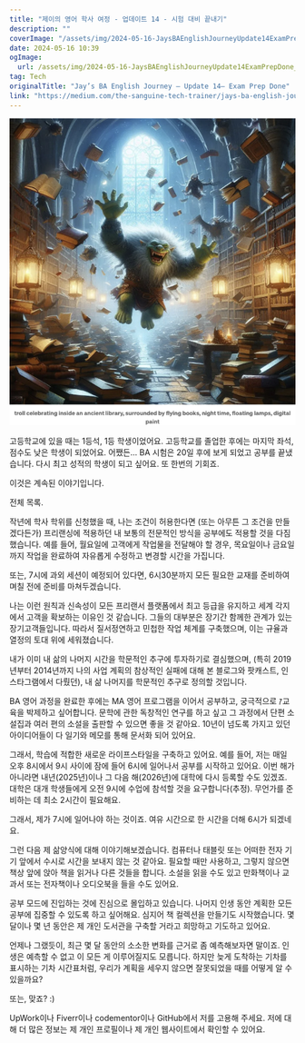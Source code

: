 ```yaml
---
title: "제이의 영어 학사 여정 - 업데이트 14 - 시험 대비 끝내기"
description: ""
coverImage: "/assets/img/2024-05-16-JaysBAEnglishJourneyUpdate14ExamPrepDone_0.png"
date: 2024-05-16 10:39
ogImage: 
  url: /assets/img/2024-05-16-JaysBAEnglishJourneyUpdate14ExamPrepDone_0.png
tag: Tech
originalTitle: "Jay’s BA English Journey — Update 14— Exam Prep Done"
link: "https://medium.com/the-sanguine-tech-trainer/jays-ba-english-journey-update-14-exam-prep-done-93f88bcda82a"
---
```



<img src="/assets/img/2024-05-16-JaysBAEnglishJourneyUpdate14ExamPrepDone_0.png" />

고등학교에 있을 때는 1등석, 1등 학생이었어요. 고등학교를 졸업한 후에는 마지막 좌석, 점수도 낮은 학생이 되었어요. 어쨌든... BA 시험은 20일 후에 보게 되었고 공부를 끝냈습니다. 다시 최고 성적의 학생이 되고 싶어요. 또 한번의 기회죠. 

이것은 계속된 이야기입니다.

전체 목록.



작년에 학사 학위를 신청했을 때, 나는 조건이 허용한다면 (또는 아무튼 그 조건을 만들겠다든가) 프리랜싱에 적용하던 내 보통의 전문적인 방식을 공부에도 적용할 것을 다짐했습니다. 예를 들어, 월요일에 고객에게 작업물을 전달해야 할 경우, 목요일이나 금요일까지 작업을 완료하여 자유롭게 수정하고 변경할 시간을 가집니다.

또는, 7시에 과외 세션이 예정되어 있다면, 6시30분까지 모든 필요한 교재를 준비하여 며칠 전에 준비를 마쳐두겠습니다.

나는 이런 원칙과 신속성이 모든 프리랜서 플랫폼에서 최고 등급을 유지하고 세계 각지에서 고객을 확보하는 이유인 것 같습니다. 그들의 대부분은 장기간 함께한 관계가 있는 장기고객들입니다. 따라서 질서정연하고 민첩한 작업 체계를 구축했으며, 이는 규율과 열정의 토대 위에 세워졌습니다.

내가 이미 내 삶의 나머지 시간을 학문적인 추구에 투자하기로 결심했으며, (특히 2019년부터 2014년까지 나의 사업 계획의 참상적인 실패에 대해 본 블로그와 팟캐스트, 인스타그램에서 다뤘던), 내 삶 나머지를 학문적인 추구로 정의할 것입니다.



BA 영어 과정을 완료한 후에는 MA 영어 프로그램을 이어서 공부하고, 궁극적으로 ꡱ교육을 박제하고 싶어합니다. 문학에 관한 독창적인 연구를 하고 싶고 그 과정에서 단편 소설집과 여러 편의 소설을 출판할 수 있으면 좋을 것 같아요. 10년이 넘도록 가지고 있던 아이디어들이 다 일기와 메모를 통해 문서화 되어 있어요.

그래서, 학습에 적합한 새로운 라이프스타일을 구축하고 있어요. 예를 들어, 저는 매일 오후 8시에서 9시 사이에 잠에 들어 6시에 일어나서 공부를 시작하고 있어요. 이번 해가 아니라면 내년(2025년)이나 그 다음 해(2026년)에 대학에 다시 등록할 수도 있겠죠. 대학은 대개 학생들에게 오전 9시에 수업에 참석할 것을 요구합니다(추정). 무언가를 준비하는 데 최소 2시간이 필요해요.

그래서, 제가 7시에 일어나야 하는 것이죠. 여유 시간으로 한 시간을 더해 6시가 되겠네요.



그런 다음 제 삶양식에 대해 이야기해보겠습니다. 컴퓨터나 태블릿 또는 어떠한 전자 기기 앞에서 수시로 시간을 보내지 않는 것 같아요. 필요할 때만 사용하고, 그렇지 않으면 책상 앞에 앉아 책을 읽거나 다른 것들을 합니다. 소설을 읽을 수도 있고 만화책이나 교과서 또는 전자책이나 오디오북을 들을 수도 있어요.

공부 모드에 진입하는 것에 진심으로 몰입하고 있습니다. 나머지 인생 동안 계획한 모든 공부에 집중할 수 있도록 하고 싶어해요. 심지어 책 컬렉션을 만들기도 시작했습니다. 몇 달이나 몇 년 동안은 제 개인 도서관을 구축할 거라고 희망하고 기도하고 있어요.

언제나 그랬듯이, 최근 몇 달 동안의 소소한 변화를 근거로 좀 예측해보자면 말이죠. 인생은 예측할 수 없고 이 모든 게 이루어질지도 모릅니다. 하지만 늦게 도착하는 기차를 표시하는 기차 시간표처럼, 우리가 계획을 세우지 않으면 잘못되었을 때를 어떻게 알 수 있을까요?

또는, 맞죠? :)



UpWork이나 Fiverr이나 codementor이나 GitHub에서 저를 고용해 주세요. 저에 대해 더 많은 정보는 제 개인 프로필이나 제 개인 웹사이트에서 확인할 수 있어요.
